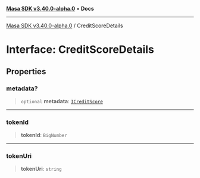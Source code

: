 [**Masa SDK v3.40.0-alpha.0**](../README.md) • **Docs**

***

[Masa SDK v3.40.0-alpha.0](../globals.md) / CreditScoreDetails

# Interface: CreditScoreDetails

## Properties

### metadata?

> `optional` **metadata**: [`ICreditScore`](ICreditScore.md)

***

### tokenId

> **tokenId**: `BigNumber`

***

### tokenUri

> **tokenUri**: `string`
